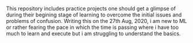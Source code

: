This repository includes practice projects one should get a glimpse of during their begining stage of learning to overcome the initial issues and problems of confusion.
Writing this on the 27th Aug, 2020, i am new to ML or rather fearing the pace in which the time is passing where i have too much to learn and execute but i am struggling to understand the basics.
